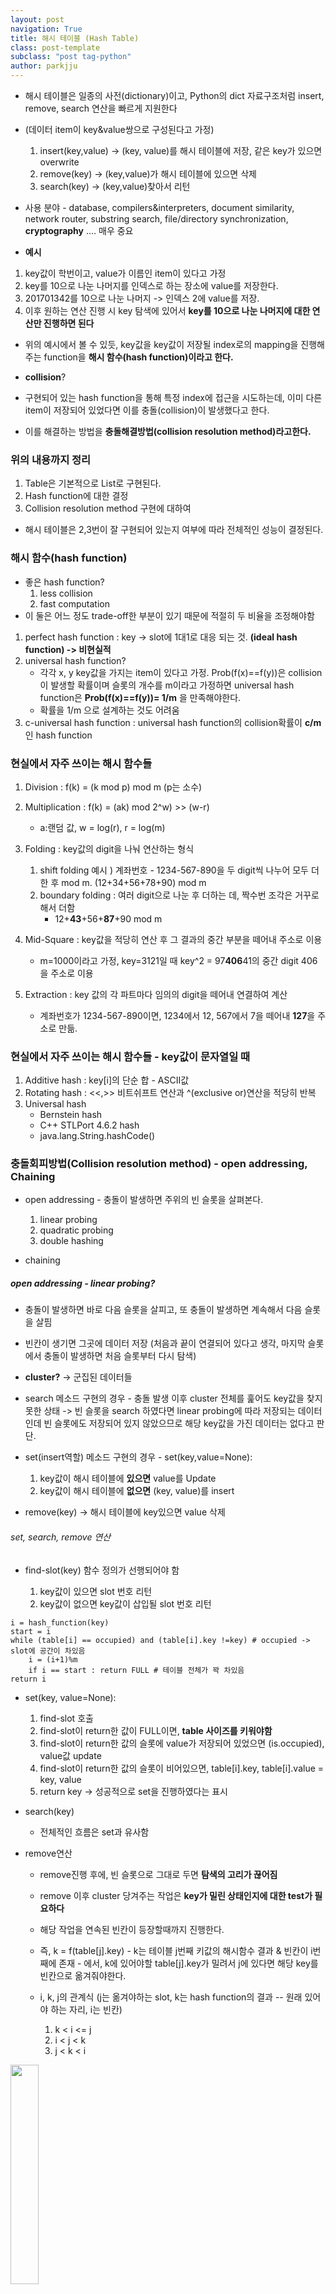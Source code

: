 ```yaml
---
layout: post
navigation: True
title: 해시 테이블 (Hash Table)
class: post-template
subclass: "post tag-python"
author: parkjju
---
```


- 해시 테이블은 일종의 사전(dictionary)이고, Python의 dict 자료구조처럼 insert, remove, search 연산을 빠르게 지원한다
- (데이터 item이 key&value쌍으로 구성된다고 가정)

  1. insert(key,value) -> (key, value)를 해시 테이블에 저장, 같은 key가 있으면 overwrite
  2. remove(key) -> (key,value)가 해시 테이블에 있으면 삭제
  3. search(key) -> (key,value)찾아서 리턴

- 사용 분야 - database, compilers&interpreters, document similarity, network router, substring search, file/directory synchronization, **cryptography** .... 매우 중요

- **예시**

1. key값이 학번이고, value가 이름인 item이 있다고 가정
2. key를 10으로 나눈 나머지를 인덱스로 하는 장소에 value를 저장한다.
3. 201701342를 10으로 나눈 나머지 -> 인덱스 2에 value를 저장.
4. 이후 원하는 연산 진행 시 key 탐색에 있어서 **key를 10으로 나눈 나머지에 대한 연산만 진행하면 된다**

- 위의 예시에서 볼 수 있듯, key값을 key값이 저장될 index로의 mapping을 진행해주는 function을 **해시 함수(hash function)이라고 한다.**

- **collision**?

- 구현되어 있는 hash function을 통해 특정 index에 접근을 시도하는데, 이미 다른 item이 저장되어 있었다면 이를 충돌(collision)이 발생했다고 한다.

- 이를 해결하는 방법을 **충돌해결방법(collision resolution method)라고한다.**

### 위의 내용까지 정리

1. Table은 기본적으로 List로 구현된다.
2. Hash function에 대한 결정
3. Collision resolution method 구현에 대하여

- 해시 테이블은 2,3번이 잘 구현되어 있는지 여부에 따라 전체적인 성능이 결정된다.

### 해시 함수(hash function)

- 좋은 hash function?
  1. less collision
  2. fast computation
- 이 둘은 어느 정도 trade-off한 부분이 있기 때문에 적절히 두 비율을 조정해야함

1. perfect hash function : key -> slot에 1대1로 대응 되는 것. **(ideal hash function) -> 비현실적**
2. universal hash function?
   - 각각 x, y key값을 가지는 item이 있다고 가정. Prob(f(x)==f(y))은 collision이 발생할 확률이며 슬롯의 개수를 m이라고 가정하면 universal hash function은 **Prob(f(x)==f(y))= 1/m** 을 만족해야한다.
   - 확률을 1/m 으로 설계하는 것도 어려움
3. c-universal hash function : universal hash function의 collision확률이 **c/m**인 hash function

### 현실에서 자주 쓰이는 해시 함수들

1. Division : f(k) = (k mod p) mod m (p는 소수)

2. Multiplication : f(k) = (ak) mod 2^w) >> (w-r)

   - a:랜덤 값, w = log(r), r = log(m)

3. Folding : key값의 digit을 나눠 연산하는 형식

   1. shift folding 예시 ) 계좌번호 - 1234-567-890을 두 digit씩 나누어 모두 더한 후 mod m. (12+34+56+78+90) mod m
   2. boundary folding : 여러 digit으로 나눈 후 더하는 데, 짝수번 조각은 거꾸로 해서 더함
      - 12+**43**+56+**87**+90 mod m

4. Mid-Square : key값을 적당히 연산 후 그 결과의 중간 부분을 떼어내 주소로 이용

   - m=1000이라고 가정, key=3121일 때 key^2 = 97**406**41의 중간 digit 406을 주소로 이용

5. Extraction : key 값의 각 파트마다 임의의 digit을 떼어내 연결하여 계산
   - 계좌번호가 1234-567-890이면, 1234에서 12, 567에서 7을 떼어내 **127**을 주소로 만듦.

### 현실에서 자주 쓰이는 해시 함수들 - key값이 문자열일 때

1. Additive hash : key[i]의 단순 합 - ASCII값
2. Rotating hash : <<,>> 비트쉬프트 연산과 ^(exclusive or)연산을 적당히 반복
3. Universal hash
   - Bernstein hash
   - C++ STLPort 4.6.2 hash
   - java.lang.String.hashCode()

<!-- Todo: hash function들 실습해보기 -->

### 충돌회피방법(Collision resolution method) - open addressing, Chaining

- open addressing - 충돌이 발생하면 주위의 빈 슬롯을 살펴본다.

  1. linear probing
  2. quadratic probing
  3. double hashing

- chaining

##### open addressing - linear probing?

- 충돌이 발생하면 바로 다음 슬롯을 살피고, 또 충돌이 발생하면 계속해서 다음 슬롯을 살핌
- 빈칸이 생기면 그곳에 데이터 저장 (처음과 끝이 연결되어 있다고 생각, 마지막 슬롯에서 충돌이 발생하면 처음 슬롯부터 다시 탐색)

- **cluster?** -> 군집된 데이터들

- search 메소드 구현의 경우 - 충돌 발생 이후 cluster 전체를 훑어도 key값을 찾지 못한 상태 -> 빈 슬롯을 search 하였다면 linear probing에 따라 저장되는 데이터인데 빈 슬롯에도 저장되어 있지 않았으므로 해당 key값을 가진 데이터는 없다고 판단.

- set(insert역할) 메소드 구현의 경우 - set(key,value=None):

  1. key값이 해시 테이블에 **있으면** value를 Update
  2. key값이 해시 테이블에 **없으면** (key, value)를 insert

- remove(key) -> 해시 테이블에 key있으면 value 삭제

###### set, search, remove 연산

- find-slot(key) 함수 정의가 선행되어야 함

  1. key값이 있으면 slot 번호 리턴
  2. key값이 없으면 key값이 삽입될 slot 번호 리턴

```text
i = hash_function(key)
start = i
while (table[i] == occupied) and (table[i].key !=key) # occupied -> slot에 공간이 차있음
    i = (i+1)%m
    if i == start : return FULL # 테이블 전체가 꽉 차있음
return i
```

- set(key, value=None):

  1. find-slot 호출
  2. find-slot이 return한 값이 FULL이면, **table 사이즈를 키워야함**
  3. find-slot이 return한 값의 슬롯에 value가 저장되어 있었으면 (is.occupied), value값 update
  4. find-slot이 return한 값의 슬롯이 비어있으면, table[i].key, table[i].value = key, value
  5. return key -> 성공적으로 set을 진행하였다는 표시

- search(key)

  - 전체적인 흐름은 set과 유사함

- remove연산

  - remove진행 후에, 빈 슬롯으로 그대로 두면 **탐색의 고리가 끊어짐**
  - remove 이후 cluster 당겨주는 작업은 **key가 밀린 상태인지에 대한 test가 필요하다**
  - 해당 작업을 연속된 빈칸이 등장할때까지 진행한다.
  - 즉, k = f(table[j].key) - k는 테이블 j번째 키값의 해시함수 결과 & 빈칸이 i번째에 존재 - 에서, k에 있어야할 table[j].key가 밀려서 j에 있다면 해당 key를 빈칸으로 옮겨줘야한다.

  - i, k, j의 관계식 (j는 옮겨야하는 slot, k는 hash function의 결과 -- 원래 있어야 하는 자리, i는 빈칸)
    1. k < i <= j
    2. i < j < k
    3. j < k < i

<img src= "/assets/images/kjh.jpg" width="30%" height="30%"/>

```text
# pseudo code
remove(key):
    i = find_slot(key)
    if table[i] is unoccupied:
        return None
    j = i  //table[i] :빈 슬롯, table[j] : 옮겨야할 슬롯
    while True:
        table[i] = None
        while True: # 이사할 table[j] 찾기
            j = (j+1)%m
            if table[j] is unoccupied: # 연속된 빈칸의 등장
                return key # 성공적으로 remove 후 빈칸 채움까지 완료하였다는 표시
            k = hash_function(table[j].key)
            if (k < i <= j): # k, i, j 세 가지 조건에 따라 모두 검사해야함.
                break
        table[i] = table[j]
        i=j
```

- linear probing의 성능 좌우하는 부분? -> **cluster의 길이에 비례함** -> **hash function이 어느 정도로 cluster를 형성하지 않고 분산되게 데이터를 저장하였는가?**

<!-- Todo remove, search, set 연산 구현해보기 -->

##### open addressing - quadratic probing (제곱의 인덱스), double hashing (hash function을 두개 사용)

- **quadratic probing** -> 기존 linear probing에서 슬롯 search를 진행할 때, 해당 슬롯이 occupied 되어있으면 한 칸씩 건너뛰었다.

  - quadratic probing에서는 k번째 슬롯이 occupied 되어있었다면, k+**n^2**만큼 건너뛴다.

- **double hashing** -> hashfunction을 두개 사용함.
  - k번째 슬롯이 occupied되어있었다면, 기존 f hash function에 key값을 대입하여 새로운 slot을 찾는다.
  - 그럼에도 해당 슬롯이 occupied 되어있다면, 그 다음 빈 슬롯을 찾기 위해 **또 다른 hashfunction을 정의하여, f(key) + g(key) 슬롯을 찾는다.**
  - 그럼에도 해당 슬롯이 occupied 되어있다면, 이후로는 **f(key) + n\*g(key)** 형태로 계속해서 슬롯을 찾아나간다.

##### quadratic probing & double hashing 성능평가

- linear probing 복기 -> set, remove, search : cluster size에 의 해 영향.

  - cluster 형성이유 ?

  1. hash function
  2. collision resolution method
  3. load factor: n/m -> m: hash table 사이즈 (slot 갯수) , n: hash table에 저장된 item 갯수.
     - set, remove, search 등 함수에 대해 그래프를 그려 비교할 수 있음.
       <img src="/assets/images/graph.jpg" height="40%" width="40%"/>
     - 또는, 함수를 돌면서 발생한 collision횟수를 저장된 slot의 개수인 n으로 나누어 충돌 비율 비교를 통해 hash function에 대한 성능평가를 진행.

- **m>=2n**, 즉 최소 50%이상 빈 슬롯을 유지한다면 cluster의 사이즈가 O(1)로 형성된다. -> set, remove, search를 O(1)에 사용할 수 있게된다는 의미임.

#### 충돌 회피 방법 - chaining

- 각 슬롯에 꼭 하나의 데이터만 저장해야하는가? NO!
- 슬롯에 **한방향 연결리스트를 생성**하여 데이터를 계속해서 저장. (양방향도 상관X)
- hash의 set함수 호출 -> 해당 연결리스트에 pushFront를 통해 슬롯에 데이터를 새롭게 저장하게 되는것. **O(1)**
- search 함수 -> 해당 슬롯에 충돌된 key의 평균 개수 **O(충돌 key의 평균 개수)** -> 연결리스트의 길이
- remove 함수 -> search와 동일 (search해야하기 때문)
  -> hash function을 **c-universal**로 작성했을 때, 슬롯 내의 연결리스트 평균 개수의 길이가 O(1).

### 최종 정리

- 빈 슬롯이 충분하다고 가정하였을 때, set, remove, search 등의 함수를 O(1)시간에 사용할 수 있음.
